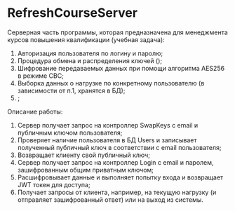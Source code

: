 # RefreshCourseServer
<p>Серверная часть программы, которая предназначена для менеджмента курсов повышения квалификации (учебная задача):</p>
<ol>
  <li>Авторизация пользователя по логину и паролю;</li>
  <li>Процедура обмена и распределения ключей ();</li>
  <li>Шифрование передаваемых данных при помощи алгоритма AES256 в режиме CBC;</li>
  <li>Выборка данных о нагрузке по конкретному пользователю (в зависимости от п.1, хранятся в БД);</li>
  <li>;</li>
</ol>
<p>Описание работы:</p>
<ol>
  <li>Сервер получает запрос на контроллер SwapKeys с email и публичным ключом пользователя;</li>
  <li>Проверяет наличие пользователя в БД Users и записывает полученный публичный ключ в соответствии с email пользователя;</li>
  <li>Возвращает клиенту свой публичный ключ;</li>
  <li>Сервер получает запрос на контроллер Login с email и паролем, зашифрованным общим приватным ключом;</li>
  <li>Расшифровывает данные и выполняет попытку входа и возвращает JWT токен для доступа;</li>
  <li>Получает запросы от клиента, например, на текущую нагрузку (и отправляет зашифрованный ответ) или на выход из системы.</li>
</ol>
